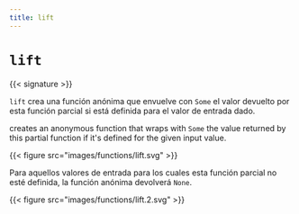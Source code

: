 ```yaml
---
title: lift
---
```


# `lift`

{{< signature >}}

`lift` crea una función anónima que envuelve con `Some` el valor devuelto por esta función parcial si está definida para el valor de entrada dado.

creates an anonymous function that wraps with `Some` the value returned by this partial function if it's defined for the given input value.

{{< figure src="images/functions/lift.svg" >}}

Para aquellos valores de entrada para los cuales esta función parcial no esté definida, la función anónima devolverá `None`.

{{< figure src="images/functions/lift.2.svg" >}}
